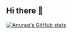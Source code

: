 ## Hi there 👋

[![Anurag's GitHub stats](https://github-readme-stats.vercel.app/api?fluxmania=anuraghazra)](https://github.com/anuraghazra/github-readme-stats)
